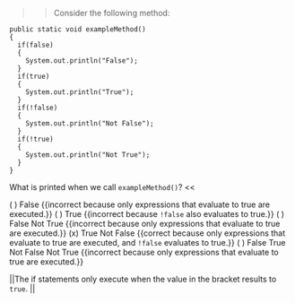 >>Consider the following method:</p>
<pre><code class="java language-java">public static void exampleMethod()
{
  if(false)
  {
    System.out.println("False");
  }
  if(true)
  {
    System.out.println("True");
  }
  if(!false)
  {
    System.out.println("Not False");
  }
  if(!true)
  {
    System.out.println("Not True");
  }
}
</code></pre>
<p>What is printed when we call <code>exampleMethod()</code>? <<

( ) False {{incorrect because only expressions that evaluate to true are executed.}}
( ) True {{incorrect because <code>!false</code> also evaluates to true.}}
( ) False 
Not True {{incorrect because only expressions that evaluate to true are executed.}}
(x) True
Not False {{correct because only expressions that evaluate to true are executed, and <code>!false</code> evaluates to true.}}
( ) False
True
Not False
Not True {{incorrect because only expressions that evaluate to true are executed.}}

||The if statements only execute when the value in the bracket results to <code>true</code>. ||
